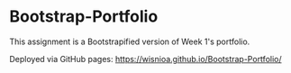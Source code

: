 # Bootstrap-Portfolio

This assignment is a Bootstrapified version of Week 1's portfolio. 

Deployed via GitHub pages:  https://wisnioa.github.io/Bootstrap-Portfolio/